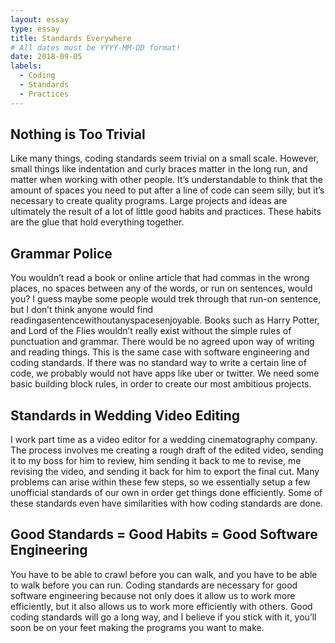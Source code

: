 ```yaml
---
layout: essay
type: essay
title: Standards Everywhere
# All dates must be YYYY-MM-DD format!
date: 2018-09-05
labels:
  - Coding
  - Standards
  - Practices
---
```


## Nothing is Too Trivial
Like many things, coding standards seem trivial on a small scale. However, small things like indentation and curly braces matter in the long run, and matter when working with other people. It’s understandable to think that the amount of spaces you need to put after a line of code can seem silly, but it’s necessary to create quality programs. Large projects and ideas are ultimately the result of a lot of little good habits and practices. These habits are the glue that hold everything together.

## Grammar Police
You wouldn’t read a book or online article that had commas in the wrong places, no spaces between any of the words, or run on sentences, would you? I guess maybe some people would trek through that run-on sentence, but I don’t think anyone would find readingasentencewithoutanyspacesenjoyable. Books such as Harry Potter, and Lord of the Flies wouldn’t really exist without the simple rules of punctuation and grammar. There would be no agreed upon way of writing and reading things. This is the same case with software engineering and coding standards. If there was no standard way to write a certain line of code, we probably would not have apps like uber or twitter. We need some basic building block rules, in order to create our most ambitious projects. 

## Standards in Wedding Video Editing
I work part time as a video editor for a wedding cinematography company. The process involves me creating a rough draft of the edited video, sending it to my boss for him to review, him sending it back to me to revise, me revising the video, and sending it back for him to export the final cut. Many problems can arise within these few steps, so we essentially setup a few unofficial standards of our own in order get things done efficiently. Some of these standards even have similarities with how coding standards are done. 


## Good Standards = Good Habits = Good Software Engineering
You have to be able to crawl before you can walk, and you have to be able to walk before you can run. Coding standards are necessary for good software engineering because not only does it allow us to work more efficiently, but it also allows us to work more efficiently with others.
Good coding standards will go a long way, and I believe if you stick with it, you’ll soon be on your feet making the programs you want to make.


